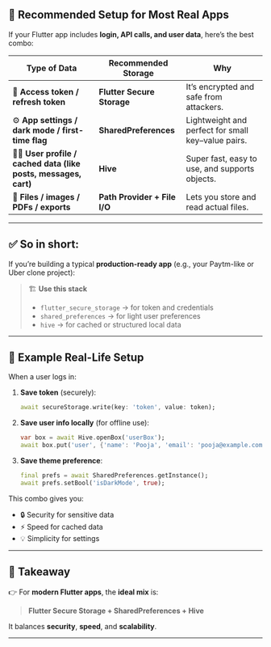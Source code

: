 

## 🧩 **Recommended Setup for Most Real Apps**

If your Flutter app includes **login, API calls, and user data**, here’s the best combo:

| Type of Data                                                      | Recommended Storage          | Why                                                |
| ----------------------------------------------------------------- | ---------------------------- | -------------------------------------------------- |
| 🔐 **Access token / refresh token**                               | **Flutter Secure Storage**   | It’s encrypted and safe from attackers.            |
| ⚙️ **App settings / dark mode / first-time flag**                 | **SharedPreferences**        | Lightweight and perfect for small key–value pairs. |
| 🧑‍💻 **User profile / cached data (like posts, messages, cart)** | **Hive**                     | Super fast, easy to use, and supports objects.     |
| 📂 **Files / images / PDFs / exports**                            | **Path Provider + File I/O** | Lets you store and read actual files.              |

---

## ✅ **So in short:**

If you’re building a typical **production-ready app** (e.g., your Paytm-like or Uber clone project):

> 🏗 **Use this stack**
>
> * `flutter_secure_storage` → for token and credentials
> * `shared_preferences` → for light user preferences
> * `hive` → for cached or structured local data

---

## 🔧 Example Real-Life Setup

When a user logs in:

1. **Save token** (securely):

   ```dart
   await secureStorage.write(key: 'token', value: token);
   ```

2. **Save user info locally** (for offline use):

   ```dart
   var box = await Hive.openBox('userBox');
   await box.put('user', {'name': 'Pooja', 'email': 'pooja@example.com'});
   ```

3. **Save theme preference**:

   ```dart
   final prefs = await SharedPreferences.getInstance();
   await prefs.setBool('isDarkMode', true);
   ```

This combo gives you:

* 🔒 Security for sensitive data
* ⚡ Speed for cached data
* 💡 Simplicity for settings

---

## 🚀 Takeaway

👉 For **modern Flutter apps**, the **ideal mix** is:

> **Flutter Secure Storage + SharedPreferences + Hive**

It balances **security**, **speed**, and **scalability**.

---

